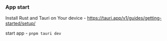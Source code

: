 ### App start

Install Rust and Tauri on Your device - https://tauri.app/v1/guides/getting-started/setup/

start app - `pnpm tauri dev`
